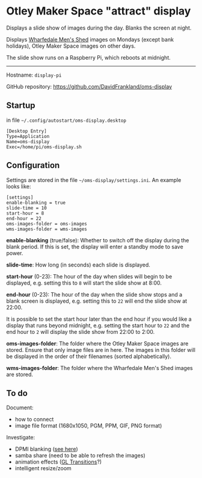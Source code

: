 # Otley Maker Space "attract" display

Displays a slide show of images during the day. Blanks the screen at night.

Displays [Wharfedale Men's Shed](https://www.wharfedalemensshed.org.uk/hedgehog.html) images on Mondays (except bank holidays), Otley Maker Space images on other days.

The slide show runs on a Raspberry Pi, which reboots at midnight.

---

Hostname: `display-pi`

GitHub repository: https://github.com/DavidFrankland/oms-display

## Startup

in file `~/.config/autostart/oms-display.desktop`

```
[Desktop Entry]
Type=Application
Name=oms-display
Exec=/home/pi/oms-display.sh
```

## Configuration

Settings are stored in the file `~/oms-display/settings.ini`. An example looks like:

```
[settings]
enable-blanking = true
slide-time = 10
start-hour = 8
end-hour = 22
oms-images-folder = oms-images
wms-images-folder = wms-images
```

**enable-blanking** (true/false): Whether to switch off the display during the blank period. If this is set, the display will enter a standby mode to save power.

**slide-time**: How long (in seconds) each slide is displayed.

**start-hour** (0-23): The hour of the day when slides will begin to be displayed, e.g. setting this to `8` will start the slide show at 8:00.

**end-hour** (0-23): The hour of the day when the slide show stops and a blank screen is displayed, e.g. setting this to `22` will end the slide show at 22:00.

It is possible to set the start hour later than the end hour if you would like a display that runs beyond midnight, e.g. setting the start hour to `22` and the end hour to `2` will display the slide show from 22:00 to 2:00.

**oms-images-folder**: The folder where the Otley Maker Space images are stored. Ensure that only image files are in here. The images in this folder will be displayed in the order of their filenames (sorted alphabetically).

**wms-images-folder**: The folder where the Wharfedale Men's Shed images are stored.

## To do

Document:
- how to connect
- image file format (1680x1050, PGM, PPM, GIF, PNG format)

Investigate:
- DPMI blanking ([see here](https://raspberrypi.stackexchange.com/questions/59898/how-can-i-blank-the-screen-from-the-command-line-over-ssh))
- samba share (need to be able to refresh the images)
- animation effects ([GL Transitions](https://gl-transitions.com/)?)
- intelligent resize/zoom
